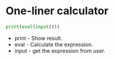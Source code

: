 # One-liner calculator

```python
print(eval(input()))
```

- print - Show result.
- eval - Calculate the expression.
- input - get the expression from user.
